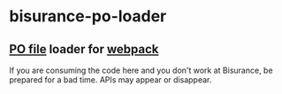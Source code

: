 bisurance-po-loader
===================

[PO file](https://www.gnu.org/software/gettext/manual/html_node/PO-Files.html) loader for [webpack](https://webpack.github.io/)
-------------------------------------------------------------------------------------------------------------------------------

If you are consuming the code here and you don't work at Bisurance, be prepared for a bad time. APIs may appear or disappear.
